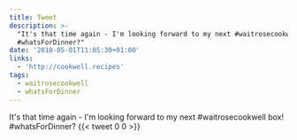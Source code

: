 ```yaml
---
title: Tweet
description: >-
  "It's that time again - I'm looking forward to my next #waitrosecookwell box! 
  #whatsForDinner?"
date: '2018-05-01T11:05:30+01:00'
links:
  - 'http://cookwell.recipes'
tags:
  - waitrosecookwell
  - whatsForDinner
---
```

It's that time again - I'm looking forward to my next #waitrosecookwell box!  #whatsForDinner?
      {{< tweet 0 0 >}}
    
